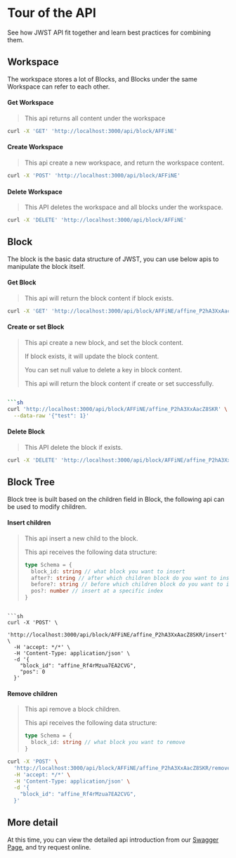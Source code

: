 # Tour of the API

See how JWST API fit together and learn best practices for combining them.

## Workspace

The workspace stores a lot of Blocks, and Blocks under the same Workspace can refer to each other.

#### Get Workspace

> This api returns all content under the workspace

```sh
curl -X 'GET' 'http://localhost:3000/api/block/AFFiNE'
```

#### Create Workspace

> This api create a new workspace, and return the workspace content.

```sh
curl -X 'POST' 'http://localhost:3000/api/block/AFFiNE'
```

#### Delete Workspace

> This API deletes the workspace and all blocks under the workspace.

```sh
curl -X 'DELETE' 'http://localhost:3000/api/block/AFFiNE'
```

## Block

The block is the basic data structure of JWST, you can use below apis to manipulate the block itself.

#### Get Block

> This api will return the block content if block exists.

```sh
curl -X 'GET' 'http://localhost:3000/api/block/AFFiNE/affine_P2hA3XxAacZ8SKR'
```

#### Create or set Block

> This api create a new block, and set the block content.
>
> If block exists, it will update the block content.
>
> You can set null value to delete a key in block content.
>
> This api will return the block content if create or set successfully.

````sh

```sh
curl 'http://localhost:3000/api/block/AFFiNE/affine_P2hA3XxAacZ8SKR' \
  --data-raw '{"test": 1}'
````

#### Delete Block

> This API delete the block if exists.

```sh
curl -X 'DELETE' 'http://localhost:3000/api/block/AFFiNE/affine_P2hA3XxAacZ8SKR'
```

## Block Tree

Block tree is built based on the children field in Block, the following api can be used to modify children.

#### Insert children

> This api insert a new child to the block.
>
> This api receives the following data structure:
>
> ```ts
> type Schema = {
> 	block_id: string // what block you want to insert
> 	after?: string // after which children block do you want to insert
> 	before?: string // before which children block do you want to insert
> 	pos?: number // insert at a specific index
> }
> ```

````

```sh
curl -X 'POST' \
  'http://localhost:3000/api/block/AFFiNE/affine_P2hA3XxAacZ8SKR/insert' \
  -H 'accept: */*' \
  -H 'Content-Type: application/json' \
  -d '{
    "block_id": "affine_Rf4rMzua7EA2CVG",
    "pos": 0
  }'
````

#### Remove children

> This api remove a block children.
>
> This api receives the following data structure:
>
> ```ts
> type Schema = {
> 	block_id: string // what block you want to remove
> }
> ```

```sh
curl -X 'POST' \
  'http://localhost:3000/api/block/AFFiNE/affine_P2hA3XxAacZ8SKR/remove' \
  -H 'accept: */*' \
  -H 'Content-Type: application/json' \
  -d '{
    "block_id": "affine_Rf4rMzua7EA2CVG",
  }'
```

## More detail

At this time, you can view the detailed api introduction from our [Swagger Page](/swagger-ui/), and try request online.
